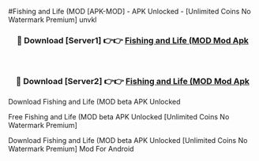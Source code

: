 #Fishing and Life (MOD [APK-MOD] - APK Unlocked - [Unlimited Coins No Watermark Premium] unvkl



<div align="center">

<h3>🔴 Download [Server1] 👉👉 <a href="https://momento.my/?title=Fishing_and_Life_(MOD">Fishing and Life (MOD Mod Apk</a></h3><br>

<h3>🔴 Download [Server2] 👉👉 <a href="https://momento.my/?title=Fishing_and_Life_(MOD">Fishing and Life (MOD Mod Apk</a></h3>
</div>



Download Fishing and Life (MOD beta APK Unlocked

Free Fishing and Life (MOD beta APK Unlocked [Unlimited Coins No Watermark Premium]

Download Fishing and Life (MOD beta APK Unlocked [Unlimited Coins No Watermark Premium] Mod For Android
